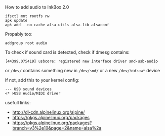 How to add audio to InkBox 2.0
```
ifsctl mnt rootfs rw
apk update
apk add --no-cache alsa-utils alsa-lib alsaconf
```
Propably too:
```
addgroup root audio
```
To check if sound card is detected, check if dmesg contains:
```
[44399.075419] usbcore: registered new interface driver snd-usb-audio
```
or `/dev/` contains something new in `/dev/snd/` or a new `/dev/hidraw*` device

If not, add this to your kernel config:
```
--- USB sound devices
<* >USB Audio/MIDI driver
```


usefull links:
- http://dl-cdn.alpinelinux.org/alpine/
- https://pkgs.alpinelinux.org/packages
- https://pkgs.alpinelinux.org/packages?branch=v3%2e10&page=2&name=alsa%2a
